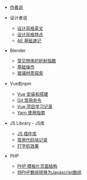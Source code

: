 <!-- /_sidebar.md -->

- [作者说](README "一个普通作者的自我声明！")
<!-- - [作者](autor.md "一个普通作者的自我声明！") -->
<!-- - [Blender](blender/guide) -->
- 设计者说
    - [设计风格英文](design/words.md "常见的流行风格英文")
    - [设计风格特点](design/styles.md "常见的流行风格英文")
    - [AE 基础速记](design/AE.md "AE 基础速记")


- Blender
    - [常见物体的折射指数](blender/refraction)
    - [基础操作](blender/git)
    - [玻璃材质探索](blender/project)


- Vue和npm
    - [Vue 安装和搭建](vue/start)
    - [Git 常用命令](vue/git)
    - [ Vue 项目学习记录](vue/project)
    - [Yarn 使用指南](vue/yarn)



- JS Library - JS库 
    - [JS 插件库](jslib/jslib-plugins.md)
    - [常用代码块记录](jslib/js-note.md.md)
    - [打字机效果](jslib/typed.md)


   
- PHP
    - [PHP 模板化页面结构](php/start)
    - [将PHP数组转换为Javascript数组](php/basic)




